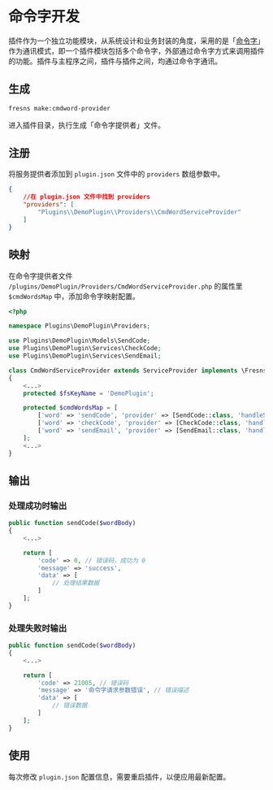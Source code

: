 # 命令字开发

插件作为一个独立功能模块，从系统设计和业务封装的角度，采用的是「[命令字](https://github.com/fresns/cmd-word-manager)」作为通讯模式，即一个插件模块包括多个命令字，外部通过命令字方式来调用插件的功能。插件与主程序之间，插件与插件之间，均通过命令字通讯。

## 生成

```sh
fresns make:cmdword-provider
```

进入插件目录，执行生成「命令字提供者」文件。

## 注册

将服务提供者添加到 `plugin.json` 文件中的 `providers` 数组参数中。

```json
{
    //在 plugin.json 文件中找到 providers
    "providers": [
        "Plugins\\DemoPlugin\\Providers\\CmdWordServiceProvider"
    ]
}
```

## 映射

在命令字提供者文件 `/plugins/DemoPlugin/Providers/CmdWordServiceProvider.php` 的属性里 `$cmdWordsMap` 中，添加命令字映射配置。

```php
<?php

namespace Plugins\DemoPlugin\Providers;

use Plugins\DemoPlugin\Models\SendCode;
use Plugins\DemoPlugin\Services\CheckCode;
use Plugins\DemoPlugin\Services\SendEmail;

class CmdWordServiceProvider extends ServiceProvider implements \Fresns\CmdWordManager\Contracts\CmdWordProviderContract
{
    <...>
    protected $fsKeyName = 'DemoPlugin';

    protected $cmdWordsMap = [
        ['word' => 'sendCode', 'provider' => [SendCode::class, 'handleSendCode']],
        ['word' => 'checkCode', 'provider' => [CheckCode::class, 'handleCheckCode']],
        ['word' => 'sendEmail', 'provider' => [SendEmail::class, 'handleSendEmail']],
    ];
    <...>
}
```

## 输出

### 处理成功时输出

```php
public function sendCode($wordBody)
{
    <...>

    return [
        'code' => 0, // 错误码，成功为 0
        'message' => 'success',
        'data' => [
            // 处理结果数据
        ]
    ];
}
```

### 处理失败时输出

```php
public function sendCode($wordBody)
{
    <...>

    return [
        'code' => 21005, // 错误码
        'message' => '命令字请求参数错误', // 错误描述
        'data' => [
            // 错误数据
        ]
    ];
}
```

## 使用

每次修改 `plugin.json` 配置信息，需要重启插件，以便应用最新配置。
